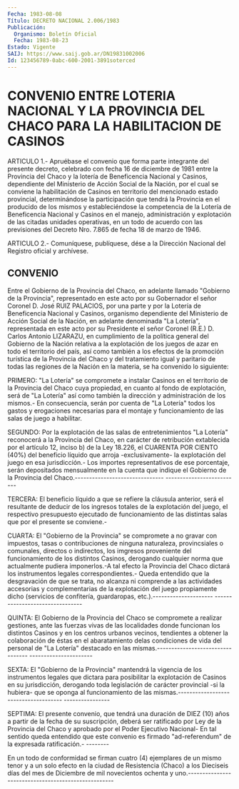 ```yaml
---
Fecha: 1983-08-08
Título: DECRETO NACIONAL 2.006/1983
Publicación:
  Organismo: Boletín Oficial
  Fecha: 1983-08-23
Estado: Vigente
SAIJ: https://www.saij.gob.ar/DN19831002006
Id: 123456789-0abc-600-2001-3891soterced
---
```

# CONVENIO ENTRE LOTERIA NACIONAL Y LA PROVINCIA DEL CHACO PARA LA HABILITACION DE CASINOS

<a id="1"></a>
ARTICULO  1.- Apruébase el convenio que forma parte integrante del presente decreto,  celebrado  con fecha 16 de diciembre de 1981 entre la Provincia del Chaco y la lotería  de Beneficencia Nacional y  Casinos,  dependiente  del  Ministerio de Acción  Social  de  la Nación,  por el cual se conviene  la  habilitación  de  Casinos  en territorio  del  mencionado  estado  provincial,  determinándose la participación  que  tendrá  la  Provincia  en el producido  de  los mismos  y  estableciéndose  la  competencia  de  la    Lotería   de Beneficencia  Nacional  y  Casinos  en  el manejo, administración y explotación  de  las citadas unidades operativas,  en  un  todo  de acuerdo con las previsiones  del  Decreto Nro. 7.865 de fecha 18 de marzo de 1946.

<a id="2"></a>
ARTICULO  2.-  Comuníquese,  publíquese,  dése  a la Dirección Nacional del Registro oficial y archívese.

## CONVENIO

<a id="1"></a>
Entre  el  Gobierno  de  la  Provincia  del Chaco, en adelante llamado "Gobierno de la Provincia", representado  en  este acto por su  Gobernador  el  señor  Coronel  D. José RUIZ PALACIOS, por  una parte  y  por  la  Lotería  de  Beneficencia  Nacional  y  Casinos, organismo  dependiente  del  Ministerio  de  Acción  Social  de  la Nación, en adelante denominada  "La  Lotería", representada en este acto por su Presidente el señor Coronel  (R.E.)  D.  Carlos Antonio LIZARAZU,  en  cumplimiento de la política general del Gobierno  de la Nación relativa  a  la explotación de los juegos de azar en todo el territorio del país,  así  como  también  a  los  efectos  de la promoción  turística  de  la  Provincia del Chaco y del tratamiento igual  y  paritario  de todas las  regiones  de  la  Nación  en  la materia, se ha convenido lo siguiente:

PRIMERO: "La Lotería"  se  compromete  a  instalar  Casinos  en  el territorio  de  la Provincia del Chaco cuya propiedad, en cuanto al fondo de explotación,  será  de  "La  Lotería"  así como también la dirección  y administración de los mismos.- En consecuencia,  serán por  cuenta  de   "La  Lotería"  todos  los  gastos  y  erogaciones necesarias para el  montaje  y funcionamiento de las salas de juego a habilitar.

SEGUNDO: Por la explotación de  las  salas  de entretenimientos "La Lotería"  reconocerá  a  la  Provincia del Chaco,  en  carácter  de retribución extablecida por el  artículo  12,  inciso  b) de la Ley 18.226,  el  CUARENTA  POR  CIENTO (40%) del beneficio líquido  que arroja -exclusivamente- la explotación del juego en esa jurisdicción.-  Los  importes representativos  de  ese  porcentaje, serán  depositados  mensualmente   en  la  cuenta  que  indique  el Gobierno  de la Provincia del Chaco.------------------------------- --------------------------

TERCERA:  El  beneficio  líquido  a  que  se  refiere  la  cláusula anterior, será  el resultante de deducir de los ingresos totales de la explotación del  juego,  el  respectivo presupuesto ejecutado de funcionamiento  de  las distintas salas  que  por  el  presente  se conviene.-

CUARTA: El "Gobierno  de  la  Provincia"  se compromete a no gravar con  impuestos,  tasas  o  contribuciones  de  ninguna  naturaleza, provincsiales  o  comunales,  directos o indirectos,  los  imgresos proveniente del funcionamiento  de los distintos Casinos, derogando cualquier norma que actualmente pudiera  imponerlos.-A  tal  efecto la Provincia del Chaco dictará los instrumentos legales correspondientes.-  Queda  entendido que la desgravación de que  se trata,  no alcanza ni comprende  a  las  actividades  accesorias  y complementarias  de  la  explotación  del  juego  propiamente dicho (servicios  de confitería, guardaropas, etc.).--------------------- --------------------------------

QUINTA: El Gobierno  de  la  Provincia  del  Chaco  se compromete a realizar  gestiones,  ante  las  fuerzas  vivas  de las localidades donde  funcionan  los  distintos  Casinos y en los centros  urbanos vecinos,  tendientes  a  obtener la colaboración  de  éstas  en  el abaratamiento  delas  condiciones  de  vida  del  personal  de  "La Lotería" destacado en las  mismas.--------------------------------- ----------------------

SEXTA: El "Gobierno de la Provincia"  mantendrá  la vigencia de los instrumentos  legales que dictara para posibilitar  la  explotación de  Casinos  en su  jurisdicción,  derogando  toda  legislación  de carácter provincial -si la hubiera- que se oponga al funcionamiento  de las mismas.------------------------------------- ----------------

SEPTIMA: El presente  convenio,  que  tendrá  una  duración de DIEZ (10)  años  a  partir  de  la  fecha de su suscripción, deberá  ser ratificado por Ley de la Provincia  del  Chaco  y  aprobado  por el Poder  Ejecutivo  Nacional- En tal sentido queda entendido que este convenio es firmado  "ad-referendum" de la expresada ratificación.- --------

En un todo de conformidad  se  firman  cuatro  (4) ejemplares de un mismo tenor y a un solo efecto en la ciudad de Resistencia  (Chaco) a  los  Dieciseis  días  del  mes  de  Diciembre de mil novecientos ochenta  y uno.----------------------------------------------------